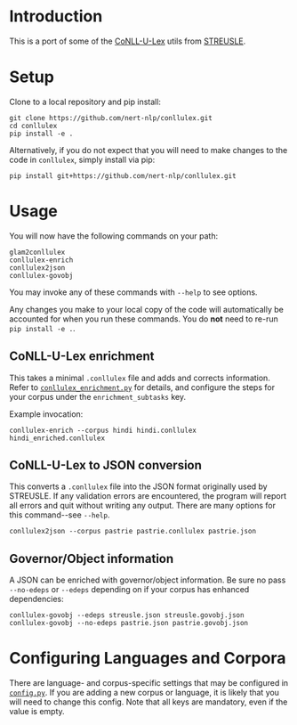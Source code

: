 # Introduction

This is a port of some of the [CoNLL-U-Lex](https://github.com/nert-nlp/streusle/blob/master/CONLLULEX.md) utils from [STREUSLE](https://github.com/nert-nlp/streusle). 

# Setup

Clone to a local repository and pip install:

```
git clone https://github.com/nert-nlp/conllulex.git
cd conllulex
pip install -e .
```

Alternatively, if you do not expect that you will need to make changes to the code in `conllulex`,
simply install via pip:

```
pip install git+https://github.com/nert-nlp/conllulex.git
```

# Usage

You will now have the following commands on your path:

```
glam2conllulex
conllulex-enrich
conllulex2json
conllulex-govobj
```

You may invoke any of these commands with `--help` to see options.

Any changes you make to your local copy of the code will automatically
be accounted for when you run these commands. You do **not** need to re-run
`pip install -e .`.

## CoNLL-U-Lex enrichment
This takes a minimal `.conllulex` file and adds and corrects information. Refer to
[`conllulex_enrichment.py`](./conllulex/conllulex_enrichment.py) for details, and
configure the steps for your corpus under the `enrichment_subtasks` key.

Example invocation:

```
conllulex-enrich --corpus hindi hindi.conllulex hindi_enriched.conllulex
```

## CoNLL-U-Lex to JSON conversion
This converts a `.conllulex` file into the JSON format originally used by STREUSLE.
If any validation errors are encountered, the program will report all errors and quit
without writing any output. There are many options for this command--see `--help`.

```
conllulex2json --corpus pastrie pastrie.conllulex pastrie.json
```

## Governor/Object information
A JSON can be enriched with governor/object information. Be sure no pass `--no-edeps`
or `--edeps` depending on if your corpus has enhanced dependencies:

```
conllulex-govobj --edeps streusle.json streusle.govobj.json
conllulex-govobj --no-edeps pastrie.json pastrie.govobj.json
```

# Configuring Languages and Corpora

There are language- and corpus-specific settings that may be configured in
[`config.py`](./conllulex/config.py).
If you are adding a new corpus or language, it is likely that you will need to change
this config. Note that all keys are mandatory, even if the value is empty.
